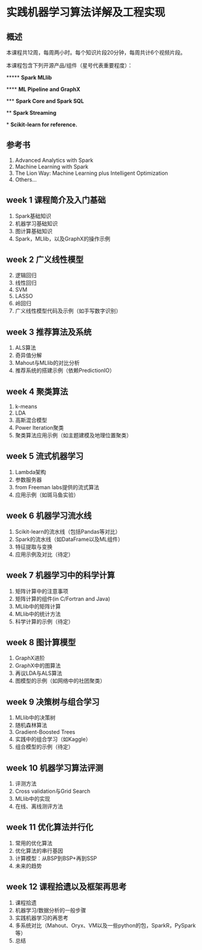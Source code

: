 # 实践机器学习算法详解及工程实现

## 概述

本课程共12周，每周两小时。每个知识片段20分钟，每周共计6个视频片段。

本课程包含下列开源产品/组件（星号代表重要程度）：

\*\*\*\*\* **Spark MLlib**

\*\*\*\* **ML Pipeline and GraphX**

\*\*\* **Spark Core and Spark SQL**

\*\* **Spark Streaming**

\* **Scikit-learn for reference.**

## 参考书

1. Advanced Analytics with Spark
2. Machine Learning with Spark
3. The Lion Way: Machine Learning plus Intelligent Optimization
4. Others...

## week 1 课程简介及入门基础

1. Spark基础知识
2. 机器学习基础知识
3. 图计算基础知识
4. Spark，MLlib，以及GraphX的操作示例

## week 2 广义线性模型

2. 逻辑回归
3. 线性回归
4. SVM
5. LASSO
6. 岭回归
7. 广义线性模型代码及示例（如手写数字识别）

## week 3 推荐算法及系统

1. ALS算法
2. 奇异值分解
3. Mahout与MLlib的对比分析
4. 推荐系统的搭建示例（依赖PredictionIO）

## week 4 聚类算法

1. k-means
2. LDA
3. 高斯混合模型
4. Power Iteration聚类
5. 聚类算法应用示例（如主题建模及地理位置聚类）

## week 5 流式机器学习

1. Lambda架构
2. 参数服务器
3. from Freeman labs提供的流式算法
4. 应用示例（如斑马鱼实验）

## week 6 机器学习流水线

1. Scikit-learn的流水线（包括Pandas等对比）
2. Spark的流水线（如DataFrame以及ML组件）
3. 特征提取与变换
4. 应用示例及对比（待定）

## week 7 机器学习中的科学计算

1. 矩阵计算中的注意事项
2. 矩阵计算的组件(in C/Fortran and Java)
3. MLlib中的矩阵计算
4. MLlib中的统计方法
5. 科学计算的示例（待定）

## week 8 图计算模型

1. GraphX进阶
2. GraphX中的图算法
3. 再议LDA与ALS算法
4. 图模型的示例（如网络中的社团聚类）

## week 9 决策树与组合学习

1. MLlib中的决策树
2. 随机森林算法
3. Gradient-Boosted Trees
3. 实践中的组合学习（如Kaggle）
4. 组合模型的示例（待定）

## week 10 机器学习算法评测

1. 评测方法
2. Cross validation与Grid Search
2. MLlib中的实现
3. 在线、离线测评方法

## week 11 优化算法并行化

1. 常用的优化算法
2. 优化算法的串行基因
3. 计算模型：从BSP到BSP+再到SSP
4. 未来的趋势

## week 12 课程拾遗以及框架再思考

1. 课程拾遗
2. 机器学习/数据分析的一般步骤
3. 实践机器学习的再思考
4. 多系统对比（Mahout、Oryx、VM以及一些python的包，SparkR，PySpark等）
5. 总结
